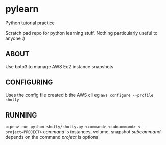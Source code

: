 # pylearn
Python tutorial practice

Scratch pad repo for python learning stuff. 
Nothing particularly useful to anyone :)

## ABOUT
Use boto3 to manage AWS Ec2 instance snapshots

## CONFIGURING
Uses the config file created b the AWS cli eg
`aws configure --profile shotty`

## RUNNING

`pipenv run python shotty/shotty.py <command> <subcommand> <--project=PROJECT>`
*command* is instances, volume, snapshot
*subcommand* depends on the command 
*project* is optional
